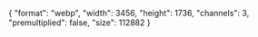 {
  "format": "webp",
  "width": 3456,
  "height": 1736,
  "channels": 3,
  "premultiplied": false,
  "size": 112882
}